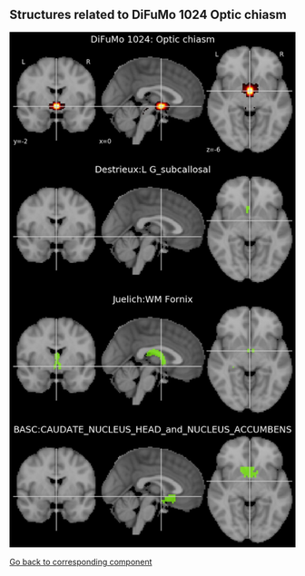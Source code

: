 


## Structures related to DiFuMo 1024 Optic chiasm

![317](317.jpg "Structures related to DiFuMo 1024 Optic chiasm")

[Go back to corresponding component](https://parietal-inria.github.io/DiFuMo/1024/html/317.html)